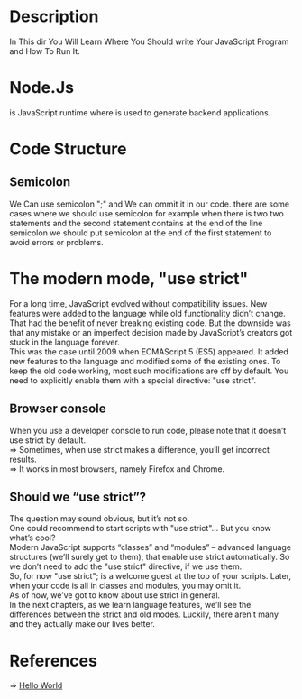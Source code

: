 # Description
In This dir You Will Learn Where You Should write Your JavaScript Program 
and How To Run It.
# Node.Js
is JavaScript runtime where is used to generate backend applications.
# Code Structure

<h2>Semicolon</h2>
We Can use semicolon ";" and We can ommit it in our code.
there are some cases where we should use semicolon for example
when there is two two statements and the second statement contains 
at the end of the line semicolon we should put semicolon at the end 
of the first statement to avoid errors or problems.

# The modern mode, "use strict"
For a long time, JavaScript evolved without compatibility issues. New features were added to the language while old functionality didn’t change.
<br>
That had the benefit of never breaking existing code. But the downside was that any mistake or an imperfect decision made by JavaScript’s creators got stuck in the language forever.
<br>
This was the case until 2009 when ECMAScript 5 (ES5) appeared. It added new features to the language and modified some of the existing ones. To keep the old code working, most such modifications are off by default. You need to explicitly enable them with a special directive: "use strict".
<br>
<h2>Browser console</h2>
When you use a developer console to run code, please note that it doesn’t use strict by default.
<br>
=> Sometimes, when use strict makes a difference, you’ll get incorrect results.
<br>
=> It works in most browsers, namely Firefox and Chrome.
<br>
<h2>Should we “use strict”?</h2>
The question may sound obvious, but it’s not so.
<br>
One could recommend to start scripts with "use strict"… But you know what’s cool?
<br>
Modern JavaScript supports “classes” and “modules” – advanced language structures (we’ll surely get to them), that enable use strict automatically. So we don’t need to add the "use strict" directive, if we use them.
<br>
So, for now "use strict"; is a welcome guest at the top of your scripts. Later, when your code is all in classes and modules, you may omit it.
<br>
As of now, we’ve got to know about use strict in general.
<br>
In the next chapters, as we learn language features, we’ll see the differences between the strict and old modes. Luckily, there aren’t many and they actually make our lives better.

# References
=> [Hello World](https://javascript.info/hello-world)